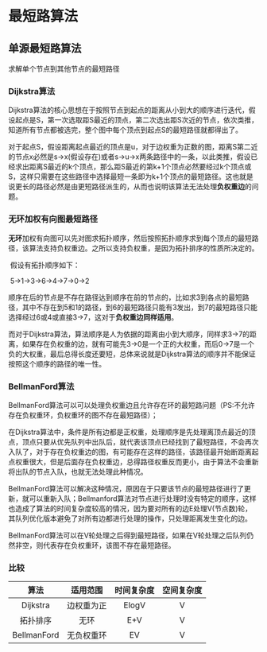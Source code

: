 # 最短路算法

## 单源最短路算法

求解单个节点到其他节点的最短路径

### Dijkstra算法

​	Dijkstra算法的核心思想在于按照节点到起点的距离从小到大的顺序进行迭代，假设起点是S，第一次选取距S最近的顶点，第二次选出距S次近的节点，依次类推，知道所有节点都被选完，整个图中每个顶点到起点S的最短路径就都得出了。

​	对于起点S，假设距离起点最近的顶点是u，对于边权重为正数的图，距离S第二近的节点x必然是s->x(假设存在)或者s->u->x两条路径中的一条，以此类推，假设已经求出距离S最近的k个顶点，那么距S最近的第k+1个顶点必然要经过k个顶点或S，这样只需要在这些路径中选择最短一条即为k+1个顶点的最短路径。这也就是说更长的路径必然是由更短路径派生的，从而也说明该算法无法处理**负权重边**的问题。

### 无环加权有向图最短路径

​	**无环**加权有向图可以先对图求拓扑顺序，然后按照拓扑顺序求到每个顶点的最短路径，该算法支持负权重边。之所以支持负权重，是因为拓扑排序的性质所决定的。

​	假设有拓扑顺序如下：

​	5->1->3->6->4->7->0->2

​	顺序在后的节点是不存在路径达到顺序在前的节点的，比如求3到各点的最短路径，其中不存在到5和1的路径，到6的最短路径只能有3发出，到7的最短路径只能选择经过6或4或直接3->7，这对于**负权重边同样适用**。

​	而对于Dijkstra算法，算法顺序是人为依据的距离由小到大顺序，同样求3->7的距离，如果存在负权重的边，就有可能先3->0是一个正的大权重，而后0->7是一个负的大权重，最后总得长度还要短，总体来说就是Dijkstra算法的顺序并不能保证按照这个顺序的路径的唯一性。

### BellmanFord算法

BellmanFord算法可以可以处理负权重边且允许存在环的最短路问题（PS:不允许存在负权重环，负权重环的图不存在最短路径）；

在Dijkstra算法中，条件是所有边都是正权重，处理顺序是先处理离顶点最近的顶点，顶点只要从优先队列中出队后，就代表该顶点已经找到了最短路径，不会再次入队了，对于存在负权重边的图，有可能存在这样的路径，该路径最开始断距离起点权重很大，但是后面存在负权重边，总得路径权重反而更小，由于算法不会重新将出队的节点入队，也就无法处理此种情况。

BellmanFord算法可以解决这种情况，原因在于只要该节点的最短路径进行了更新，就可以重新入队；Bellmanford算法对节点进行处理时没有特定的顺序，这样也造成了算法的时间复杂度较高的情况，因为要对所有的边E处理V(节点数)轮，其队列优化版本避免了对所有边都进行处理的操作，只处理距离发生变化的边。

BellmanFord算法可以在V轮处理之后得到最短路径，如果在V轮处理之后队列仍然非空，则代表存在负权重环，该图不存在最短路径。

### 比较

|     算法      | 适用范围  | 时间复杂度 | 空间复杂度 |
| :---------: | :---: | :---: | :---: |
|  Dijkstra   | 边权重为正 | ElogV |   V   |
|    拓扑排序     |  无环   |  E+V  |   V   |
| BellmanFord | 无负权重环 |  EV   |   V   |

